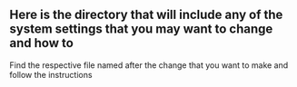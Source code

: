 ## Here is the directory that will include any of the system settings that you may want to change and how to

Find the respective file named after the change that you want to make and follow the instructions
